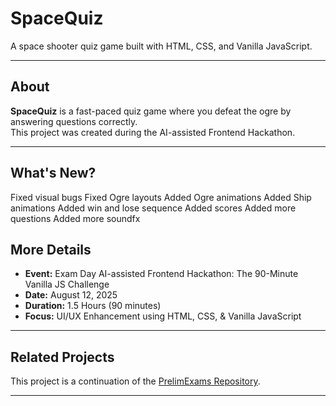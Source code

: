 # SpaceQuiz

A space shooter quiz game built with HTML, CSS, and Vanilla JavaScript.

---

## About

**SpaceQuiz** is a fast-paced quiz game where you defeat the ogre by answering questions correctly.  
This project was created during the AI-assisted Frontend Hackathon.

---

## What's New?

Fixed visual bugs
Fixed Ogre layouts
Added Ogre animations
Added Ship animations
Added win and lose sequence
Added scores
Added more questions
Added more soundfx



## More Details

- **Event:** Exam Day AI-assisted Frontend Hackathon: The 90-Minute Vanilla JS Challenge  
- **Date:** August 12, 2025  
- **Duration:** 1.5 Hours (90 minutes)  
- **Focus:** UI/UX Enhancement using HTML, CSS, & Vanilla JavaScript

---

## Related Projects

This project is a continuation of the [PrelimExams Repository](https://github.com/JohnEstano/PrelimExam).

---


